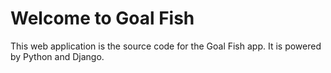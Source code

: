 # Welcome to Goal Fish

This web application is the source code for the Goal Fish app. It is powered by Python and Django.
